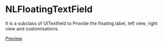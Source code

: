 # NLFloatingTextField
It is a subclass of UITextfield to Provide the floating label, left view, right view and customisations.

[Preview](https://www.dropbox.com/s/v37auz4b36jsb19/NLFloatingTextField.mov?dl=0)
